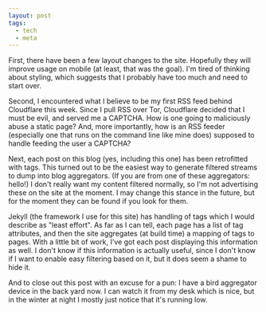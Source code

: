 ```yaml
---
layout: post
tags:
  - tech
  - meta
---
```


First, there have been a few layout changes to the site.  Hopefully they will
improve usage on mobile (at least, that was the goal).  I'm tired of thinking
about styling, which suggests that I probably have too much and need to start
over.

Second, I encountered what I believe to be my first RSS feed behind Cloudflare
this week.  Since I pull RSS over Tor, Cloudflare decided that I must be evil,
and served me a CAPTCHA.  How is one going to maliciously abuse a static page?
And, more importantly, how is an RSS feeder (especially one that runs on the
command line like mine does) supposed to handle feeding the user a CAPTCHA?

Next, each post on this blog (yes, including this one) has been retrofitted
with tags.  This turned out to be the easiest way to generate filtered streams
to dump into blog aggregators.  (If you are from one of these aggregators:
hello!)  I don't really want my content filtered normally, so I'm not
advertising these on the site at the moment.  I may change this stance in the
future, but for the moment they can be found if you look for them.

Jekyll (the framework I use for this site) has handling of tags which I would
describe as "least effort".  As far as I can tell, each page has a list of tag
attributes, and then the site aggregates (at build time) a mapping of tags to
pages.  With a little bit of work, I've got each post displaying this
information as well.  I don't know if this information is actually useful,
since I don't know if I want to enable easy filtering based on it, but it does
seem a shame to hide it.

And to close out this post with an excuse for a pun: I have a bird aggregator
device in the back yard now.  I can watch it from my desk which is nice, but
in the winter at night I mostly just notice that it's running low.
